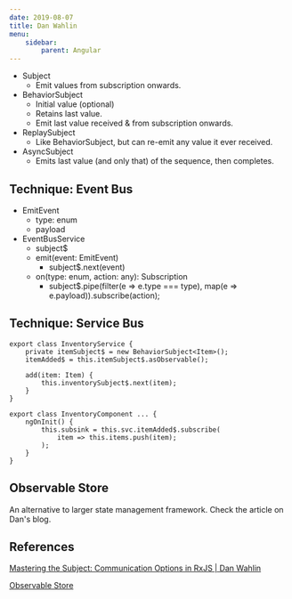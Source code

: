 ```yaml
---
date: 2019-08-07
title: Dan Wahlin
menu:
    sidebar:
        parent: Angular
---
```



- Subject
    + Emit values from subscription onwards.
- BehaviorSubject
    + Initial value (optional)
    + Retains last value.
    + Emit last value received & from subscription onwards.
- ReplaySubject
    + Like BehaviorSubject, but can re-emit any value it ever received.
- AsyncSubject
    + Emits last value (and only that) of the sequence, then completes.



## Technique: Event Bus
- EmitEvent
    + type: enum
    + payload
- EventBusService
    + subject$
    + emit(event: EmitEvent)
        - subject$.next(event)
    + on(type: enum, action: any): Subscription
        - subject$.pipe(filter(e => e.type === type), map(e => e.payload)).subscribe(action);



## Technique: Service Bus
```
export class InventoryService {
    private itemSubject$ = new BehaviorSubject<Item>();
    itemAdded$ = this.itemSubject$.asObservable();
    
    add(item: Item) {
        this.inventorySubject$.next(item);
    }
}

export class InventoryComponent ... {
    ngOnInit() {
        this.subsink = this.svc.itemAdded$.subscribe(
            item => this.items.push(item);
        );
    }
}
```


## Observable Store
An alternative to larger state management framework.
Check the article on Dan's blog.




## References
[Mastering the Subject: Communication Options in RxJS | Dan Wahlin](https://www.youtube.com/watch?v=_q-HL9YX_pk)

[Observable Store](https://github.com/DanWahlin/Observable-Store)

